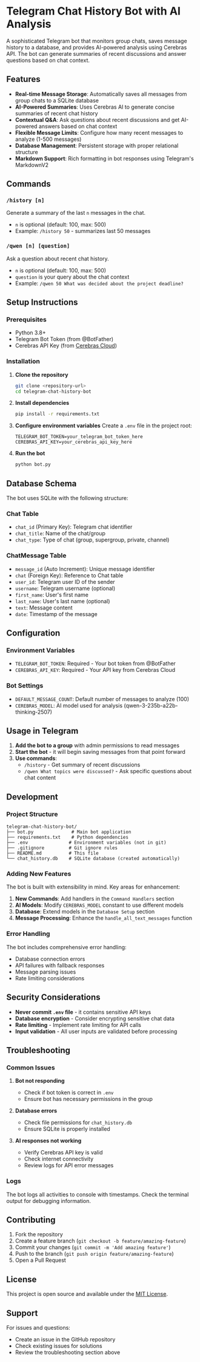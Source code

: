 # Telegram Chat History Bot with AI Analysis

A sophisticated Telegram bot that monitors group chats, saves message history to a database, and provides AI-powered analysis using Cerebras API. The bot can generate summaries of recent discussions and answer questions based on chat context.

## Features

- **Real-time Message Storage**: Automatically saves all messages from group chats to a SQLite database
- **AI-Powered Summaries**: Uses Cerebras AI to generate concise summaries of recent chat history
- **Contextual Q&A**: Ask questions about recent discussions and get AI-powered answers based on chat context
- **Flexible Message Limits**: Configure how many recent messages to analyze (1-500 messages)
- **Database Management**: Persistent storage with proper relational structure
- **Markdown Support**: Rich formatting in bot responses using Telegram's MarkdownV2

## Commands

### `/history [n]`
Generate a summary of the last `n` messages in the chat. 
- `n` is optional (default: 100, max: 500)
- Example: `/history 50` - summarizes last 50 messages

### `/qwen [n] [question]`
Ask a question about recent chat history.
- `n` is optional (default: 100, max: 500)
- `question` is your query about the chat context
- Example: `/qwen 50 What was decided about the project deadline?`

## Setup Instructions

### Prerequisites
- Python 3.8+
- Telegram Bot Token (from @BotFather)
- Cerebras API Key (from [Cerebras Cloud](https://cloud.cerebras.ai))

### Installation

1. **Clone the repository**
   ```bash
   git clone <repository-url>
   cd telegram-chat-history-bot
   ```

2. **Install dependencies**
   ```bash
   pip install -r requirements.txt
   ```

3. **Configure environment variables**
   Create a `.env` file in the project root:
   ```
   TELEGRAM_BOT_TOKEN=your_telegram_bot_token_here
   CEREBRAS_API_KEY=your_cerebras_api_key_here
   ```

4. **Run the bot**
   ```bash
   python bot.py
   ```

## Database Schema

The bot uses SQLite with the following structure:

### Chat Table
- `chat_id` (Primary Key): Telegram chat identifier
- `chat_title`: Name of the chat/group
- `chat_type`: Type of chat (group, supergroup, private, channel)

### ChatMessage Table
- `message_id` (Auto Increment): Unique message identifier
- `chat` (Foreign Key): Reference to Chat table
- `user_id`: Telegram user ID of the sender
- `username`: Telegram username (optional)
- `first_name`: User's first name
- `last_name`: User's last name (optional)
- `text`: Message content
- `date`: Timestamp of the message

## Configuration

### Environment Variables
- `TELEGRAM_BOT_TOKEN`: Required - Your bot token from @BotFather
- `CEREBRAS_API_KEY`: Required - Your API key from Cerebras Cloud

### Bot Settings
- `DEFAULT_MESSAGE_COUNT`: Default number of messages to analyze (100)
- `CEREBRAS_MODEL`: AI model used for analysis (qwen-3-235b-a22b-thinking-2507)

## Usage in Telegram

1. **Add the bot to a group** with admin permissions to read messages
2. **Start the bot** - it will begin saving messages from that point forward
3. **Use commands**:
   - `/history` - Get summary of recent discussions
   - `/qwen What topics were discussed?` - Ask specific questions about chat content

## Development

### Project Structure
```
telegram-chat-history-bot/
├── bot.py              # Main bot application
├── requirements.txt    # Python dependencies
├── .env               # Environment variables (not in git)
├── .gitignore         # Git ignore rules
├── README.md          # This file
└── chat_history.db    # SQLite database (created automatically)
```

### Adding New Features

The bot is built with extensibility in mind. Key areas for enhancement:

1. **New Commands**: Add handlers in the `Command Handlers` section
2. **AI Models**: Modify `CEREBRAS_MODEL` constant to use different models
3. **Database**: Extend models in the `Database Setup` section
4. **Message Processing**: Enhance the `handle_all_text_messages` function

### Error Handling

The bot includes comprehensive error handling:
- Database connection errors
- API failures with fallback responses
- Message parsing issues
- Rate limiting considerations

## Security Considerations

- **Never commit `.env` file** - it contains sensitive API keys
- **Database encryption** - Consider encrypting sensitive chat data
- **Rate limiting** - Implement rate limiting for API calls
- **Input validation** - All user inputs are validated before processing

## Troubleshooting

### Common Issues

1. **Bot not responding**
   - Check if bot token is correct in `.env`
   - Ensure bot has necessary permissions in the group

2. **Database errors**
   - Check file permissions for `chat_history.db`
   - Ensure SQLite is properly installed

3. **AI responses not working**
   - Verify Cerebras API key is valid
   - Check internet connectivity
   - Review logs for API error messages

### Logs
The bot logs all activities to console with timestamps. Check the terminal output for debugging information.

## Contributing

1. Fork the repository
2. Create a feature branch (`git checkout -b feature/amazing-feature`)
3. Commit your changes (`git commit -m 'Add amazing feature'`)
4. Push to the branch (`git push origin feature/amazing-feature`)
5. Open a Pull Request

## License

This project is open source and available under the [MIT License](LICENSE).

## Support

For issues and questions:
- Create an issue in the GitHub repository
- Check existing issues for solutions
- Review the troubleshooting section above
